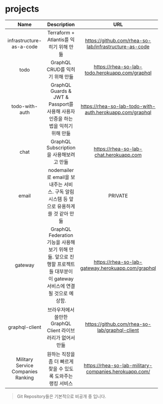 # projects

| **Name** | **Description** | **URL**|
|:--------:|:--------:|:--------:|
| infrastructure-as-a-code | Terraform + Atlantis를 익히기 위해 만듦 | https://github.com/rhea-so-lab/infrastructure-as-code |
| todo | GraphQL CRUD를 익히기 위해 만듦 | https://rhea-so-lab-todo.herokuapp.com/graphql |
| todo-with-auth | GraphQL Guards & JWT & Passport를 사용해 사용자 인증을 하는 법을 익히기 위해 만듦  | https://rhea-so-lab-todo-with-auth.herokuapp.com/graphql |
| chat | GraphQL Subscription을 사용해보려고 만듦 | https://rhea-so-lab-chat.herokuapp.com |
| email | nodemailer로 email을 보내주는 서비스. 구독 알림 시스템 등 앞으로 유용하게 쓸 것 같아 만듦 | PRIVATE |
| gateway | GraphQL Federation 기능을 사용해보기 위해 만듦. 앞으로 진행할 프로젝트들 대부분이 이 gateway 서비스에 연결될 것으로 예상함. | https://rhea-so-lab-gateway.herokuapp.com/graphql |
| graphql-client | 브라우저에서 쓸만한 GraphQL Client 라이브러리가 없어서 만듦 | https://github.com/rhea-so-lab/graphql-client |
| Military Service Companies Ranking | 원하는 직장을 좀 더 빠르게 찾을 수 있도록 도와주는 랭킹 서비스 | https://rhea-so-lab-military-companies.herokuapp.com/ |

> Git Repository들은 기본적으로 비공개 중 입니다.  
